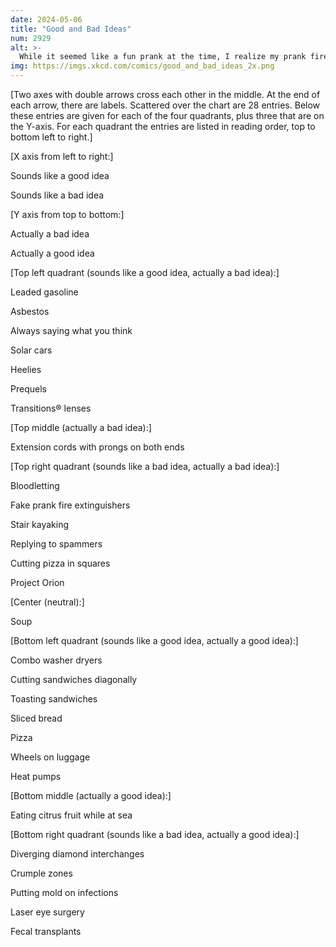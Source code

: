 ```yaml
---
date: 2024-05-06
title: "Good and Bad Ideas"
num: 2929
alt: >-
  While it seemed like a fun prank at the time, I realize my prank fire extinguishers full of leaded gasoline were a mistake.
img: https://imgs.xkcd.com/comics/good_and_bad_ideas_2x.png
---
```

[Two axes with double arrows cross each other in the middle. At the end of each arrow, there are labels. Scattered over the chart are 28 entries. Below these entries are given for each of the four quadrants, plus three that are on the Y-axis. For each quadrant the entries are listed in reading order, top to bottom left to right.]

[X axis from left to right:]

Sounds like a good idea

Sounds like a bad idea

[Y axis from top to bottom:]

Actually a bad idea

Actually a good idea

[Top left quadrant (sounds like a good idea, actually a bad idea):]

Leaded gasoline

Asbestos

Always saying what you think

Solar cars

Heelies

Prequels

Transitions® lenses

[Top middle (actually a bad idea):]

Extension cords with prongs on both ends

[Top right quadrant (sounds like a bad idea, actually a bad idea):]

Bloodletting

Fake prank fire extinguishers

Stair kayaking

Replying to spammers

Cutting pizza in squares

Project Orion

[Center (neutral):]

Soup

[Bottom left quadrant (sounds like a good idea, actually a good idea):]

Combo washer dryers

Cutting sandwiches diagonally

Toasting sandwiches

Sliced bread

Pizza

Wheels on luggage

Heat pumps

[Bottom middle (actually a good idea):]

Eating citrus fruit while at sea

[Bottom right quadrant (sounds like a bad idea, actually a good idea):]

Diverging diamond interchanges

Crumple zones

Putting mold on infections

Laser eye surgery

Fecal transplants